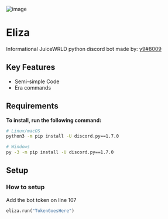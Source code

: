 ![image](https://repository-images.githubusercontent.com/518674596/63d2ed24-258c-4d2c-a07d-42e59639b83e)

Eliza
=======
Informational JuiceWRLD python discord bot made by: [y9#8009](https://discord.com/users/869395298626187324)

Key Features
------------

- Semi-simple Code
- Era commands

Requirements
----------

**To install, run the following command:**

``` sh
# Linux/macOS
python3 -m pip install -U discord.py==1.7.0

# Windows
py -3 -m pip install -U discord.py==1.7.0
```
Setup
-------------

### How to setup
Add the bot token on line 107
``` py
eliza.run("TokenGoesHere")
```
